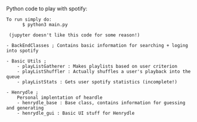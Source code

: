 Python code to play with spotify:
    
    To run simply do:
          $ python3 main.py
   
     (jupyter doesn't like this code for some reason!)
    
    - BackEndClasses ; Contains basic information for searching + loging into spotify

    - Basic Utils ;
        - playListGatherer : Makes playlists based on user criterion
        - playListShuffler : Actually shuffles a user's playback into the queue
        - playListStats : Gets user spotify statistics (incomplete!)
    
    - Henrydle ;
        Personal implentation of heardle
        - henrydle_base : Base class, contains information for guessing and generating 
        - henrydle_gui : Basic UI stuff for Henrydle
